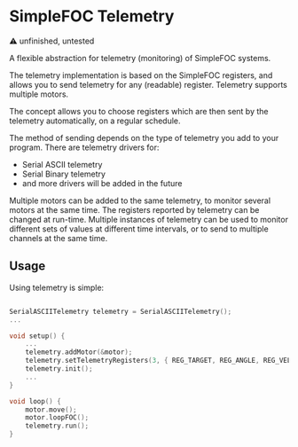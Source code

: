 
# SimpleFOC Telemetry

:warning: unfinished, untested

A flexible abstraction for telemetry (monitoring) of SimpleFOC systems.

The telemetry implementation is based on the SimpleFOC registers, and allows you to send telemetry for any (readable) register. Telemetry supports multiple motors.

The concept allows you to choose registers which are then sent by the telemetry automatically, on a regular schedule.

The method of sending depends on the type of telemetry you add to your program. There are telemetry drivers for:

- Serial ASCII telemetry
- Serial Binary telemetry
- and more drivers will be added in the future

Multiple motors can be added to the same telemetry, to monitor several motors at the same time. The registers reported by telemetry can be changed at run-time. Multiple instances of telemetry can be used to monitor different sets of values at different time intervals, or to send to multiple channels at the same time.

## Usage

Using telemetry is simple:

```c++

SerialASCIITelemetry telemetry = SerialASCIITelemetry();
...

void setup() {
    ...
    telemetry.addMotor(&motor);
    telemetry.setTelemetryRegisters(3, { REG_TARGET, REG_ANGLE, REG_VELOCITY });
    telemetry.init();
    ...
}

void loop() {
    motor.move();
    motor.loopFOC();
    telemetry.run();
}
```